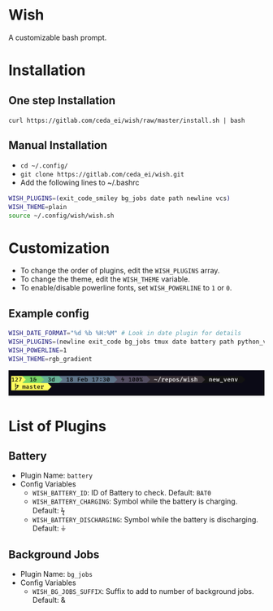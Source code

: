 # Wish

A customizable bash prompt.

# Installation

## One step Installation

`curl https://gitlab.com/ceda_ei/wish/raw/master/install.sh | bash`

## Manual Installation

+ `cd ~/.config/`
+ `git clone https://gitlab.com/ceda_ei/wish.git`
+ Add the following lines to ~/.bashrc

```bash
WISH_PLUGINS=(exit_code_smiley bg_jobs date path newline vcs)
WISH_THEME=plain
source ~/.config/wish/wish.sh
```

# Customization

+ To change the order of plugins, edit the `WISH_PLUGINS` array.
+ To change the theme, edit the `WISH_THEME` variable.
+ To enable/disable powerline fonts, set `WISH_POWERLINE` to `1` or `0`.

## Example config

```bash
WISH_DATE_FORMAT="%d %b %H:%M" # Look in date plugin for details
WISH_PLUGINS=(newline exit_code bg_jobs tmux date battery path python_venv newline vcs space)
WISH_POWERLINE=1
WISH_THEME=rgb_gradient
```

![Example Config](screenshots/example_config.png)


# List of Plugins

## Battery

+ Plugin Name: `battery`
+ Config Variables
	+ `WISH_BATTERY_ID`: ID of Battery to check. Default: `BAT0`
	+ `WISH_BATTERY_CHARGING`: Symbol while the battery is charging. Default: ϟ
	+ `WISH_BATTERY_DISCHARGING`: Symbol while the battery is discharging. Default: ⏚

## Background Jobs

+ Plugin Name: `bg_jobs`
+ Config Variables
	+ `WISH_BG_JOBS_SUFFIX`: Suffix to add to number of background jobs. Default: &
